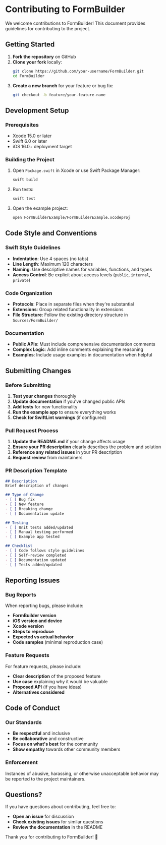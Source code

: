# Contributing to FormBuilder

We welcome contributions to FormBuilder! This document provides guidelines for contributing to the project.

## Getting Started

1. **Fork the repository** on GitHub
2. **Clone your fork** locally:
   ```bash
   git clone https://github.com/your-username/FormBuilder.git
   cd FormBuilder
   ```
3. **Create a new branch** for your feature or bug fix:
   ```bash
   git checkout -b feature/your-feature-name
   ```

## Development Setup

### Prerequisites

- Xcode 15.0 or later
- Swift 6.0 or later
- iOS 16.0+ deployment target

### Building the Project

1. Open `Package.swift` in Xcode or use Swift Package Manager:
   ```bash
   swift build
   ```

2. Run tests:
   ```bash
   swift test
   ```

3. Open the example project:
   ```bash
   open FormBuilderExample/FormBuilderExample.xcodeproj
   ```

## Code Style and Conventions

### Swift Style Guidelines

- **Indentation**: Use 4 spaces (no tabs)
- **Line Length**: Maximum 120 characters
- **Naming**: Use descriptive names for variables, functions, and types
- **Access Control**: Be explicit about access levels (`public`, `internal`, `private`)

### Code Organization

- **Protocols**: Place in separate files when they're substantial
- **Extensions**: Group related functionality in extensions
- **File Structure**: Follow the existing directory structure in `Sources/FormBuilder/`

### Documentation

- **Public APIs**: Must include comprehensive documentation comments
- **Complex Logic**: Add inline comments explaining the reasoning
- **Examples**: Include usage examples in documentation when helpful

## Submitting Changes

### Before Submitting

1. **Test your changes** thoroughly
2. **Update documentation** if you've changed public APIs
3. **Add tests** for new functionality
4. **Run the example app** to ensure everything works
5. **Check for SwiftLint warnings** (if configured)

### Pull Request Process

1. **Update the README.md** if your change affects usage
2. **Ensure your PR description** clearly describes the problem and solution
3. **Reference any related issues** in your PR description
4. **Request review** from maintainers

### PR Description Template

```markdown
## Description
Brief description of changes

## Type of Change
- [ ] Bug fix
- [ ] New feature
- [ ] Breaking change
- [ ] Documentation update

## Testing
- [ ] Unit tests added/updated
- [ ] Manual testing performed
- [ ] Example app tested

## Checklist
- [ ] Code follows style guidelines
- [ ] Self-review completed
- [ ] Documentation updated
- [ ] Tests added/updated
```

## Reporting Issues

### Bug Reports

When reporting bugs, please include:

- **FormBuilder version**
- **iOS version and device**
- **Xcode version**
- **Steps to reproduce**
- **Expected vs actual behavior**
- **Code samples** (minimal reproduction case)

### Feature Requests

For feature requests, please include:

- **Clear description** of the proposed feature
- **Use case** explaining why it would be valuable
- **Proposed API** (if you have ideas)
- **Alternatives considered**

## Code of Conduct

### Our Standards

- **Be respectful** and inclusive
- **Be collaborative** and constructive
- **Focus on what's best** for the community
- **Show empathy** towards other community members

### Enforcement

Instances of abusive, harassing, or otherwise unacceptable behavior may be reported to the project maintainers.

## Questions?

If you have questions about contributing, feel free to:

- **Open an issue** for discussion
- **Check existing issues** for similar questions
- **Review the documentation** in the README

Thank you for contributing to FormBuilder! 🎉